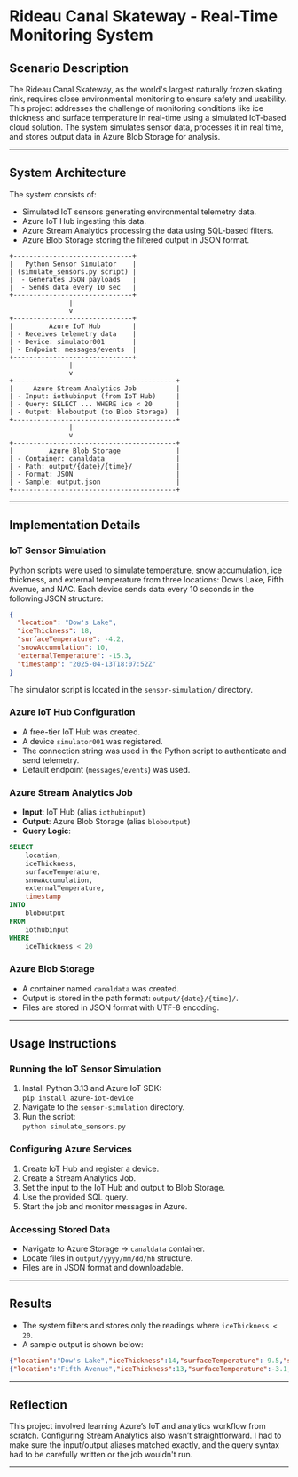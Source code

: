 # Rideau Canal Skateway - Real-Time Monitoring System

## Scenario Description

The Rideau Canal Skateway, as the world's largest naturally frozen skating rink, requires close environmental monitoring to ensure safety and usability. This project addresses the challenge of monitoring conditions like ice thickness and surface temperature in real-time using a simulated IoT-based cloud solution. The system simulates sensor data, processes it in real time, and stores output data in Azure Blob Storage for analysis.

---

## System Architecture

The system consists of:

- Simulated IoT sensors generating environmental telemetry data.
- Azure IoT Hub ingesting this data.
- Azure Stream Analytics processing the data using SQL-based filters.
- Azure Blob Storage storing the filtered output in JSON format.
```
+------------------------------+
|   Python Sensor Simulator    |
| (simulate_sensors.py script) |
|  - Generates JSON payloads   |
|  - Sends data every 10 sec   |
+------------------------------+
               |
               v
+------------------------------+
|         Azure IoT Hub        |
| - Receives telemetry data    |
| - Device: simulator001       |
| - Endpoint: messages/events  |
+------------------------------+
               |
               v
+-----------------------------------------+
|     Azure Stream Analytics Job          |
| - Input: iothubinput (from IoT Hub)     |
| - Query: SELECT ... WHERE ice < 20      |
| - Output: bloboutput (to Blob Storage)  |
+-----------------------------------------+
               |
               v
+-----------------------------------------+
|         Azure Blob Storage              |
| - Container: canaldata                  |
| - Path: output/{date}/{time}/           |
| - Format: JSON                          |
| - Sample: output.json                   |
+-----------------------------------------+

```
---

## Implementation Details

### IoT Sensor Simulation

Python scripts were used to simulate temperature, snow accumulation, ice thickness, and external temperature from three locations: Dow’s Lake, Fifth Avenue, and NAC. Each device sends data every 10 seconds in the following JSON structure:

```json
{
  "location": "Dow's Lake",
  "iceThickness": 18,
  "surfaceTemperature": -4.2,
  "snowAccumulation": 10,
  "externalTemperature": -15.3,
  "timestamp": "2025-04-13T18:07:52Z"
}
```

The simulator script is located in the `sensor-simulation/` directory.

### Azure IoT Hub Configuration

- A free-tier IoT Hub was created.
- A device `simulator001` was registered.
- The connection string was used in the Python script to authenticate and send telemetry.
- Default endpoint (`messages/events`) was used.

### Azure Stream Analytics Job

- **Input**: IoT Hub (alias `iothubinput`)
- **Output**: Azure Blob Storage (alias `bloboutput`)
- **Query Logic**:

```sql
SELECT
    location,
    iceThickness,
    surfaceTemperature,
    snowAccumulation,
    externalTemperature,
    timestamp
INTO
    bloboutput
FROM
    iothubinput
WHERE
    iceThickness < 20
```

### Azure Blob Storage

- A container named `canaldata` was created.
- Output is stored in the path format: `output/{date}/{time}/`.
- Files are stored in JSON format with UTF-8 encoding.

---

## Usage Instructions

### Running the IoT Sensor Simulation

1. Install Python 3.13 and Azure IoT SDK:  
   `pip install azure-iot-device`
2. Navigate to the `sensor-simulation` directory.
3. Run the script:  
   `python simulate_sensors.py`

### Configuring Azure Services

1. Create IoT Hub and register a device.
2. Create a Stream Analytics Job.
3. Set the input to the IoT Hub and output to Blob Storage.
4. Use the provided SQL query.
5. Start the job and monitor messages in Azure.

### Accessing Stored Data

- Navigate to Azure Storage → `canaldata` container.
- Locate files in `output/yyyy/mm/dd/hh` structure.
- Files are in JSON format and downloadable.

---

## Results

- The system filters and stores only the readings where `iceThickness < 20`.
- A sample output is shown below:

```json
{"location":"Dow's Lake","iceThickness":14,"surfaceTemperature":-9.5,"snowAccumulation":16,"externalTemperature":-12.2,"timestamp":"2025-04-13T18:10:08Z"}
{"location":"Fifth Avenue","iceThickness":13,"surfaceTemperature":-3.1,"snowAccumulation":5,"externalTemperature":-6.9,"timestamp":"2025-04-13T18:10:19Z"}
```

---

## Reflection

This project involved learning Azure’s IoT and analytics workflow from scratch. Configuring Stream Analytics also wasn’t straightforward. I had to make sure the input/output aliases matched exactly, and the query syntax had to be carefully written or the job wouldn't run.

---

